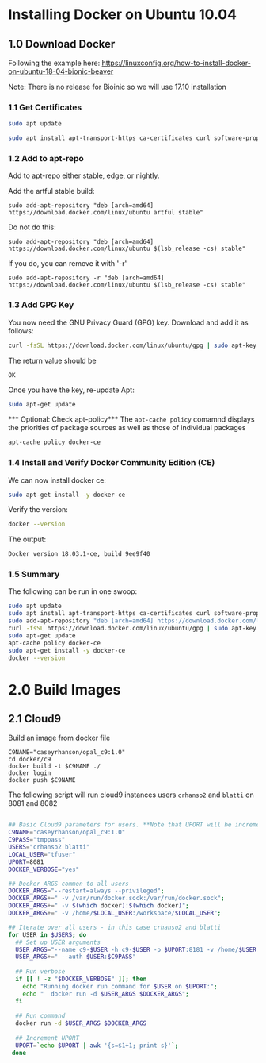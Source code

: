 # Installing Docker on Ubuntu 10.04

## 1.0 Download Docker

Following the example here: https://linuxconfig.org/how-to-install-docker-on-ubuntu-18-04-bionic-beaver

Note: There is no release for Bioinic so we will use 17.10 installation

### 1.1 Get Certificates

```bash
sudo apt update

sudo apt install apt-transport-https ca-certificates curl software-properties-common
```
### 1.2 Add to apt-repo

Add to apt-repo either stable, edge, or nightly.


Add the artful stable build:
```
sudo add-apt-repository "deb [arch=amd64] https://download.docker.com/linux/ubuntu artful stable"
```

Do not do this:
```
sudo add-apt-repository "deb [arch=amd64] https://download.docker.com/linux/ubuntu $(lsb_release -cs) stable"
```

If you do, you can remove it with '-r'
```
sudo add-apt-repository -r "deb [arch=amd64] https://download.docker.com/linux/ubuntu $(lsb_release -cs) stable"
```


### 1.3 Add GPG Key
You now need the GNU Privacy Guard (GPG) key. Download and add it as follows:

```bash
curl -fsSL https://download.docker.com/linux/ubuntu/gpg | sudo apt-key add -
```

The return value should be
```
OK
```

Once you have the key, re-update Apt:
```bash
sudo apt-get update
```

*** Optional: Check apt-policy***
The `apt-cache policy` comamnd displays the priorities of package sources as well as those of individual packages
```bash
apt-cache policy docker-ce
```

### 1.4 Install and Verify Docker Community Edition (CE)

We can now install docker ce:

```bash
sudo apt-get install -y docker-ce
```

Verify the version:

```bash
docker --version
```

The output:
```bash
Docker version 18.03.1-ce, build 9ee9f40
```
### 1.5 Summary 

The following can be run in one swoop:

```sh
sudo apt update
sudo apt install apt-transport-https ca-certificates curl software-properties-common
sudo add-apt-repository "deb [arch=amd64] https://download.docker.com/linux/ubuntu artful stable"
curl -fsSL https://download.docker.com/linux/ubuntu/gpg | sudo apt-key add -
sudo apt-get update
apt-cache policy docker-ce
sudo apt-get install -y docker-ce
docker --version
```

# 2.0 Build Images
## 2.1 Cloud9

Build an image from docker file
```
C9NAME="caseyrhanson/opal_c9:1.0"
cd docker/c9
docker build -t $C9NAME ./
docker login
docker push $C9NAME
```

The following script will run cloud9 instances users `crhanso2` and `blatti` on 8081 and 8082
```bash

## Basic Cloud9 parameters for users. **Note that UPORT will be incremented**.
C9NAME="caseyrhanson/opal_c9:1.0"
C9PASS="tmppass"
USERS="crhanso2 blatti"
LOCAL_USER="tfuser"
UPORT=8081
DOCKER_VERBOSE="yes"

## Docker ARGS common to all users
DOCKER_ARGS="--restart=always --privileged";
DOCKER_ARGS+=" -v /var/run/docker.sock:/var/run/docker.sock";
DOCKER_ARGS+=" -v $(which docker):$(which docker)";
DOCKER_ARGS+=" -v /home/$LOCAL_USER:/workspace/$LOCAL_USER";

## Iterate over all users - in this case crhanso2 and blatti
for USER in $USERS; do
  ## Set up USER arguments
  USER_ARGS="--name c9-$USER -h c9-$USER -p $UPORT:8181 -v /home/$USER:/workspace $C9NAME";
  USER_ARGS+=" --auth $USER:$C9PASS"
  
  ## Run verbose 
  if [[ ! -z "$DOCKER_VERBOSE" ]]; then
    echo "Running docker run command for $USER on $UPORT:";
    echo "  docker run -d $USER_ARGS $DOCKER_ARGS";
  fi
  
  ## Run command
  docker run -d $USER_ARGS $DOCKER_ARGS
  
  ## Increment UPORT
  UPORT=`echo $UPORT | awk '{s=$1+1; print s}'`;
 done
 
 ```

